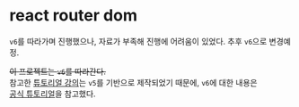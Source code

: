 # react router dom

`v6`를 따라가며 진행했으나, 자료가 부족해 진행에 어려움이 있었다. 추후 `v6`으로 변경예정.

~~이 프로젝트는 `v6`를 따라간다.~~  
참고한 [튜토리얼 강의](https://react.vlpt.us/react-router/01-concepts.html)는 `v5`를 기반으로 제작되었기 때문에, `v6`에 대한 내용은  
[공식 튜토리얼](https://reactrouter.com/docs/en/v6/getting-started/overview)을 참고했다.  